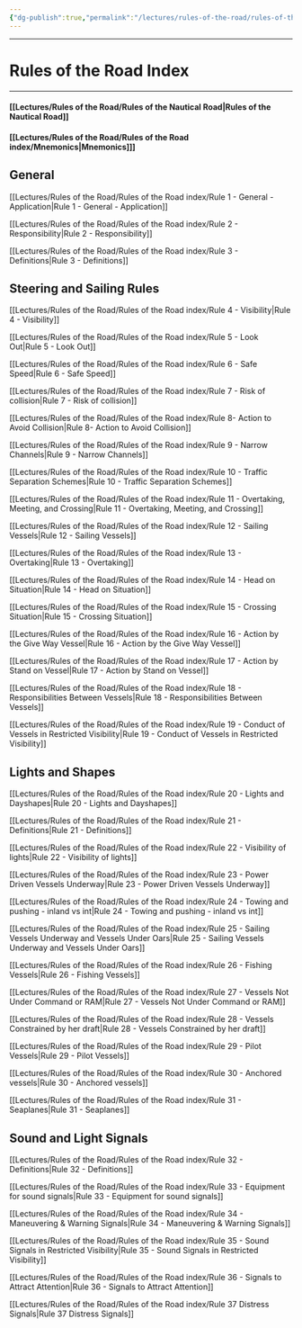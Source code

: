 ```yaml
---
{"dg-publish":true,"permalink":"/lectures/rules-of-the-road/rules-of-the-road-index/rotr-index/","tags":["gardenEntry"],"created":"2025-05-26T15:40:30.828-04:00","updated":"2025-05-30T10:57:49.244-04:00"}
---
```


***
# Rules of the Road Index
***

#### [[Lectures/Rules of the Road/Rules of the Nautical Road\|Rules of the Nautical Road]]

#### [[Lectures/Rules of the Road/Rules of the Road index/Mnemonics\|Mnemonics]]]
## General

[[Lectures/Rules of the Road/Rules of the Road index/Rule 1 - General - Application\|Rule 1 - General - Application]]

[[Lectures/Rules of the Road/Rules of the Road index/Rule 2 - Responsibility\|Rule 2 - Responsibility]]

[[Lectures/Rules of the Road/Rules of the Road index/Rule 3 - Definitions\|Rule 3 - Definitions]]
## Steering and Sailing Rules

[[Lectures/Rules of the Road/Rules of the Road index/Rule 4 - Visibility\|Rule 4 - Visibility]]

[[Lectures/Rules of the Road/Rules of the Road index/Rule 5 - Look Out\|Rule 5 - Look Out]]

[[Lectures/Rules of the Road/Rules of the Road index/Rule 6 - Safe Speed\|Rule 6 - Safe Speed]]

[[Lectures/Rules of the Road/Rules of the Road index/Rule 7 - Risk of collision\|Rule 7 - Risk of collision]]

[[Lectures/Rules of the Road/Rules of the Road index/Rule 8- Action to Avoid Collision\|Rule 8- Action to Avoid Collision]]

[[Lectures/Rules of the Road/Rules of the Road index/Rule 9 - Narrow Channels\|Rule 9 - Narrow Channels]]

[[Lectures/Rules of the Road/Rules of the Road index/Rule 10 - Traffic Separation Schemes\|Rule 10 - Traffic Separation Schemes]]

[[Lectures/Rules of the Road/Rules of the Road index/Rule 11 - Overtaking, Meeting, and Crossing\|Rule 11 - Overtaking, Meeting, and Crossing]]

[[Lectures/Rules of the Road/Rules of the Road index/Rule 12 - Sailing Vessels\|Rule 12 - Sailing Vessels]]

[[Lectures/Rules of the Road/Rules of the Road index/Rule 13 - Overtaking\|Rule 13 - Overtaking]]

[[Lectures/Rules of the Road/Rules of the Road index/Rule 14 - Head on Situation\|Rule 14 - Head on Situation]]

[[Lectures/Rules of the Road/Rules of the Road index/Rule 15 - Crossing Situation\|Rule 15 - Crossing Situation]]

[[Lectures/Rules of the Road/Rules of the Road index/Rule 16 - Action by the Give Way Vessel\|Rule 16 - Action by the Give Way Vessel]]

[[Lectures/Rules of the Road/Rules of the Road index/Rule 17 - Action by Stand on Vessel\|Rule 17 - Action by Stand on Vessel]]

[[Lectures/Rules of the Road/Rules of the Road index/Rule 18 - Responsibilities Between Vessels\|Rule 18 - Responsibilities Between Vessels]]

[[Lectures/Rules of the Road/Rules of the Road index/Rule 19 - Conduct of Vessels in Restricted Visibility\|Rule 19 - Conduct of Vessels in Restricted Visibility]]
## Lights and Shapes

[[Lectures/Rules of the Road/Rules of the Road index/Rule 20 - Lights and Dayshapes\|Rule 20 - Lights and Dayshapes]]

[[Lectures/Rules of the Road/Rules of the Road index/Rule 21 - Definitions\|Rule 21 - Definitions]]

[[Lectures/Rules of the Road/Rules of the Road index/Rule 22 - Visibility of lights\|Rule 22 - Visibility of lights]]

[[Lectures/Rules of the Road/Rules of the Road index/Rule 23 - Power Driven Vessels Underway\|Rule 23 - Power Driven Vessels Underway]]

[[Lectures/Rules of the Road/Rules of the Road index/Rule 24 - Towing and pushing - inland vs int\|Rule 24 - Towing and pushing - inland vs int]]

[[Lectures/Rules of the Road/Rules of the Road index/Rule 25 - Sailing Vessels Underway and Vessels Under Oars\|Rule 25 - Sailing Vessels Underway and Vessels Under Oars]]

[[Lectures/Rules of the Road/Rules of the Road index/Rule 26 - Fishing Vessels\|Rule 26 - Fishing Vessels]]

[[Lectures/Rules of the Road/Rules of the Road index/Rule 27 - Vessels Not Under Command or RAM\|Rule 27 - Vessels Not Under Command or RAM]]

[[Lectures/Rules of the Road/Rules of the Road index/Rule 28 - Vessels Constrained by her draft\|Rule 28 - Vessels Constrained by her draft]]

[[Lectures/Rules of the Road/Rules of the Road index/Rule 29 - Pilot Vessels\|Rule 29 - Pilot Vessels]]

[[Lectures/Rules of the Road/Rules of the Road index/Rule 30 - Anchored vessels\|Rule 30 - Anchored vessels]]

[[Lectures/Rules of the Road/Rules of the Road index/Rule 31 - Seaplanes\|Rule 31 - Seaplanes]]
## Sound and Light Signals

[[Lectures/Rules of the Road/Rules of the Road index/Rule 32 - Definitions\|Rule 32 - Definitions]]

[[Lectures/Rules of the Road/Rules of the Road index/Rule 33 - Equipment for sound signals\|Rule 33 - Equipment for sound signals]]

[[Lectures/Rules of the Road/Rules of the Road index/Rule 34 - Maneuvering & Warning Signals\|Rule 34 - Maneuvering & Warning Signals]]

[[Lectures/Rules of the Road/Rules of the Road index/Rule 35 - Sound Signals in Restricted Visibility\|Rule 35 - Sound Signals in Restricted Visibility]]

[[Lectures/Rules of the Road/Rules of the Road index/Rule 36 - Signals to Attract Attention\|Rule 36 - Signals to Attract Attention]]

[[Lectures/Rules of the Road/Rules of the Road index/Rule 37 Distress Signals\|Rule 37 Distress Signals]]
